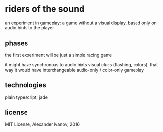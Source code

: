 # riders of the sound

an experiment in gameplay: a game without a visual display, based only on audio hints to the player

## phases

the first experiment will be just a simple racing game

it might have synchronous to audio hints visual clues (flashing, colors). that way it would have interchangeable audio-only / color-only gameplay

## technologies

plain typescript, jade

## license

MIT License, Alexander Ivanov, 2016
